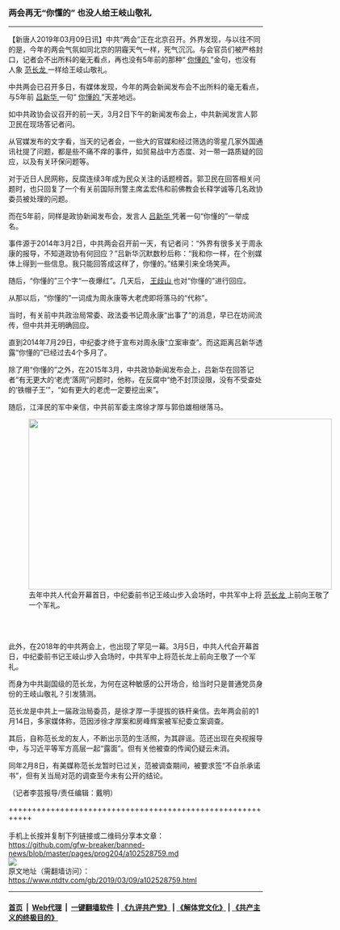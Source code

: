 ### 两会再无“你懂的” 也没人给王岐山敬礼
------------------------

<div class="post_content" itemprop="articleBody">
 <p>
  【新唐人2019年03月09日讯】中共“两会”正在北京召开。外界发现，与以往不同的是，今年的两会气氛如同北京的阴霾天气一样，死气沉沉。与会官员们被严格封口，记者会不出所料的毫无看点，再也没有5年前的那种“
  <a href="https://www.ntdtv.com/gb/你懂的.htm">
   你懂的
  </a>
  ”金句，也没有人象
  <a href="https://www.ntdtv.com/gb/范长龙.htm">
   范长龙
  </a>
  一样给王岐山敬礼。
 </p>
 <p>
  中共两会已召开多日，有媒体发现，今年的两会新闻发布会不出所料的毫无看点，与5年前
  <a href="https://www.ntdtv.com/gb/吕新华.htm">
   吕新华
  </a>
  一句“
  <a href="https://www.ntdtv.com/gb/你懂的.htm">
   你懂的
  </a>
  ”天差地远。
 </p>
 <p>
  如中共政协会议召开的前一天，3月2日下午的新闻发布会上，中共新闻发言人郭卫民在现场答记者问。
 </p>
 <p>
  从官媒发布的文字看，当天的记者会，一些大的官媒和经过筛选的零星几家外国通讯社提了问题，都是些不痛不痒的事件，如贸易战中方态度、对一带一路质疑的回应，以及有关环保问题等。
 </p>
 <p>
  对于近日人民网称，反腐连续3年成为民众关注的话题榜首。郭卫民在回答相关问题时，也只回复了一个有关前国际刑警主席孟宏伟和前佛教会长释学诚等几名政协委员被处理的问题。
 </p>
 <p>
  而在5年前，同样是政协新闻发布会，发言人
  <a href="https://www.ntdtv.com/gb/吕新华.htm">
   吕新华
  </a>
  凭著一句“你懂的”一举成名。
 </p>
 <p>
  事件源于2014年3月2日，中共两会召开前一天，有记者问：“外界有很多关于周永康的报导，不知道政协有何回应？”吕新华沉默数秒后称：“我和你一样，在个别媒体上得到一些信息。我只能回答成这样了，你懂的。”结果引来全场笑声。
 </p>
 <p>
  随后，“你懂的”三个字“一夜爆红”。几天后，
  <a href="https://www.ntdtv.com/gb/王歧山.htm">
   王歧山
  </a>
  也对“你懂的”进行回应。
 </p>
 <p>
  从那以后，“你懂的”一词成为周永康等大老虎即将落马的“代称”。
 </p>
 <p>
  当时，有关前中共政治局常委、政法委书记周永康“出事了”的消息，早已在坊间流传，但中共并无明确回应。
 </p>
 <p>
  直到2014年7月29日，中纪委才终于宣布对周永康“立案审查”。而这距离吕新华透露“你懂的”已经过去4个多月了。
 </p>
 <p>
  除了用“你懂的”之外，在2015年3月，中共政协新闻发布会上，吕新华在回答记者“有无更大的‘老虎’落网”问题时，他称，在反腐中“绝不封顶设限，没有不受查处的‘铁帽子王’”，“如有更大的老虎一定要挖出来”。
 </p>
 <p>
  随后，江泽民的军中亲信，中共前军委主席徐才厚与郭伯雄相继落马。
 </p>
 <figure class="wp-caption alignnone" id="attachment_102528773" style="width: 600px">
  <a href="https://www.ntdtv.com/assets/uploads/2019/03/p2113931a473673369-ss.jpg">
   <img alt="" class="size-medium wp-image-102528773" height="338" src="https://www.ntdtv.com/assets/uploads/2019/03/p2113931a473673369-ss-600x338.jpg" width="600"/>
  </a>
  <br/><figcaption class="wp-caption-text">
   去年中共人代会开幕首日，中纪委前书记王岐山步入会场时，中共军中上将
   <a href="https://www.ntdtv.com/gb/范长龙.htm">
    范长龙
   </a>
   上前向王敬了一个军礼。
  </figcaption><br/>
 </figure><br/>
 <p>
  此外，在2018年的中共两会上，也出现了罕见一幕。3月5日，中共人代会开幕首日，中纪委前书记王岐山步入会场时，中共军中上将范长龙上前向王敬了一个军礼。
 </p>
 <p>
  而身为中共副国级的范长龙，为何在这种敏感的公开场合，给当时只是普通党员身份的王岐山敬礼？引发猜测。
 </p>
 <p>
  范长龙是中共上一届政治局委员，是徐才厚一手提拔的铁杆亲信。去年两会前的1月14日，多家媒体称，范因涉徐才厚案和房峰辉案被军纪委立案调查。
 </p>
 <p>
  其后，自称范长龙的友人，不断出示范的生活照，为其辟谣。范还出现在央视报导中，与习近平等军方高层一起“露面”。但有关他被查的传闻仍疑云未消。
 </p>
 <p>
  同年2月8日，有美媒称范长龙暂时已过关，范被调查期间，被要求签“不自杀承诺书”，但有关当局对范的调查至今未有公开的结论。
 </p>
 <p>
  （记者李芸报导/责任编辑：戴明）
 </p>
 <div class="single_ad">
 </div>
</div>

+++++++++++++++++++++++++++++++++++++++++++++++++++++++++++<br/><br/>
手机上长按并复制下列链接或二维码分享本文章：<br/>
https://github.com/gfw-breaker/banned-news/blob/master/pages/prog204/a102528759.md <br/>
<a href='https://github.com/gfw-breaker/banned-news/blob/master/pages/prog204/a102528759.md'><img src='https://github.com/gfw-breaker/banned-news/blob/master/pages/prog204/a102528759.md.png'/></a> <br/>
原文地址（需翻墙访问）：https://www.ntdtv.com/gb/2019/03/09/a102528759.html


------------------------
#### [首页](https://github.com/gfw-breaker/banned-news/blob/master/README.md) &nbsp;|&nbsp; [Web代理](https://github.com/labour-camp/helloworld) &nbsp;|&nbsp; [一键翻墙软件](https://github.com/gfw-breaker/nogfw/blob/master/README.md) &nbsp;| [《九评共产党》](https://github.com/gfw-breaker/9ping.md/blob/master/README.md#九评之一评共产党是什么) | [《解体党文化》](https://github.com/gfw-breaker/jtdwh.md/blob/master/README.md) | [《共产主义的终极目的》](https://github.com/gfw-breaker/gczydzjmd.md/blob/master/README.md)

